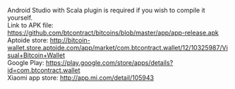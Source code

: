 Android Studio with Scala plugin is required if you wish to compile it yourself.  
Link to APK file: https://github.com/btcontract/bitcoins/blob/master/app/app-release.apk  
Aptoide store: http://bitcoin-wallet.store.aptoide.com/app/market/com.btcontract.wallet/12/10325987/Visual+Bitcoin+Wallet   
Google Play: https://play.google.com/store/apps/details?id=com.btcontract.wallet  
Xiaomi app store: http://app.mi.com/detail/105943
